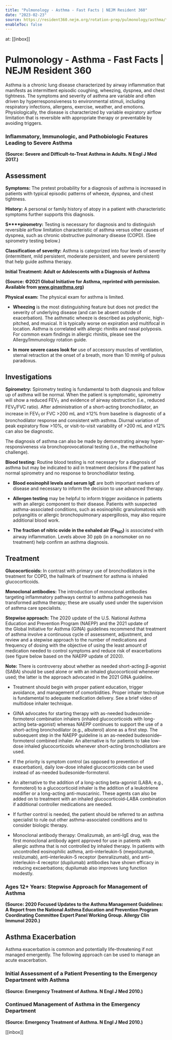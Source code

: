 ```yaml
---
title: "Pulmonology - Asthma - Fast Facts | NEJM Resident 360"
date: "2023-02-23"
source: https://resident360.nejm.org/rotation-prep/pulmonology/asthma/fast-facts
enableToc: false
---
```


at: [[inbox]]

# Pulmonology - Asthma - Fast Facts | NEJM Resident 360
Asthma is a chronic lung disease characterized by airway inflammation that manifests as intermittent episodic coughing, wheezing, dyspnea, and chest tightness. The symptoms and severity of asthma are variable and often driven by hyperresponsiveness to environmental stimuli, including respiratory infections, allergens, exercise, weather, and emotions. Physiologically, the disease is characterized by variable expiratory airflow limitation that is reversible with appropriate therapy or preventable by avoiding triggers.

### Inflammatory, Immunologic, and Pathobiologic Features Leading to Severe Asthma

  
**(Source: Severe and Difficult-to-Treat Asthma in Adults. N Engl J Med 2017.)**

## Assessment

**Symptoms:** The pretest probability for a diagnosis of asthma is increased in patients with typical episodic patterns of wheeze, dyspnea, and chest tightness.

**History:** A personal or family history of atopy in a patient with characteristic symptoms further supports this diagnosis.

**S****pirometry:** Testing is necessary for diagnosis and to distinguish reversible airflow limitation characteristic of asthma versus other causes of dyspnea, such as chronic obstructive pulmonary disease (COPD). (See spirometry testing below.)

**Classification of severity:** Asthma is categorized into four levels of severity (intermittent, mild persistent, moderate persistent, and severe persistent) that help guide asthma therapy.

**Initial Treatment: Adult or Adolescents with a Diagnosis of Asthma**

  
**(Source: ©2021 Global Initiative for Asthma, reprinted with permission. Available from www.ginasthma.org)**

**Physical exam:** The physical exam for asthma is limited.

*   **Wheezing** is the most distinguishing feature but does not predict the severity of underlying disease (and can be absent outside of exacerbation). The asthmatic wheeze is described as polyphonic, high-pitched, and musical. It is typically worse on expiration and multifocal in location. Asthma is correlated with allergic rhinitis and nasal polyposis. For common exam findings in allergic rhinitis, please see the Allergy/Immunology rotation guide.
    
*   **In more severe cases look for** use of accessory muscles of ventilation, sternal retraction at the onset of a breath, more than 10 mmHg of pulsus paradoxus.
    

## Investigations

**Spirometry:** Spirometry testing is fundamental to both diagnosis and follow up of asthma will be normal. When the patient is symptomatic, spirometry will show a reduced FEV<sub>1&nbsp;</sub> and evidence of airway obstruction (i.e., reduced FEV<sub>1</sub>/FVC ratio). After administration of a short-acting bronchodilator, an increase in FEV<sub>1</sub> or FVC >200 mL and ≥12% from baseline is diagnostic of a bronchodilator response and consistent with asthma. Diurnal variation of peak expiratory flow >10%, or visit-to-visit variability of >200 mL and ≥12% can also be diagnostic.

The diagnosis of asthma can also be made by demonstrating airway hyper-responsiveness via bronchoprovocational testing (i.e., the methacholine challenge).

**Blood testing:** Routine blood testing is not necessary for a diagnosis of asthma but may be indicated to aid in treatment decisions if the patient has normal spirometry and no response to bronchodilator testing.

*   **Blood eosinophil levels and serum IgE** are both important markers of disease and necessary to inform the decision to use advanced therapy.
    
*   **Allergen testing** may be helpful to inform trigger avoidance in patients with an allergic component to their disease. Patients with suspected asthma-associated conditions, such as eosinophilic granulomatosis with polyangiitis or allergic bronchopulmonary aspergillosis, may also require additional blood work.
    
*   **The fraction of nitric ovide in the exhaled air (Fe<sub>NO</sub>)** is associated with airway inflammation. Levels above 30 ppb (in a nonsmoker on no treatment) help confirm an asthma diagnosis.  
      
    

## Treatment

**Glucocorticoids:** In contrast with primary use of bronchodilators in the treatment for COPD, the hallmark of treatment for asthma is inhaled glucocorticoids.

**Monoclonal antibodies:** The introduction of monoclonal antibodies targeting inflammatory pathways central to asthma pathogenesis has transformed asthma therapy; these are usually used under the supervision of asthma care specialists.

**Stepwise approach:** The 2020 update of the U.S. National Asthma Education and Prevention Program (NAEPP) and the 2021 update of the Global Initiative for Asthma (GINA) guidelines recommend that treatment of asthma involve a continuous cycle of assessment, adjustment, and review and a stepwise approach to the number of medications and frequency of dosing with the objective of using the least amount of medication needed to control symptoms and reduce risk of exacerbations (see figure below based on the NAEPP update of 2020).

**Note:** There is controversy about whether as needed short-acting β-agonist (SABA) should be used alone or with an inhaled glucocorticoid whenever used; the latter is the approach advocated in the 2021 GINA guideline.

*   Treatment should begin with proper patient education, trigger avoidance, and management of comorbidities. Proper inhaler technique is fundamental to adequate medication delivery. See a brief video of multidose inhaler technique.
    
*   GINA advocates for starting therapy with as-needed budesonide–formoterol combination inhalers (inhaled glucocorticoids with long-acting beta-agonist) whereas NAEPP continues to support the use of a short-acting bronchodilator (e.g., albuterol) alone as a first step. The subsequent step in the NAEPP guideline is an as-needed budesonide–formoterol combined inhaler. An alternative is for patients to take low-dose inhaled glucocorticoids whenever short-acting bronchodilators are used.
    
*   If the priority is symptom control (as opposed to prevention of exacerbation), daily low-dose inhaled glucocorticoids can be used instead of as-needed budesonide–formoterol.
    
*   An alternative to the addition of a long-acting beta-agonist (LABA; e.g., formoterol) to a glucocorticoid inhaler is the addition of a leukotriene modifier or a long-acting anti-muscarinic. These agents can also be added on to treatment with an inhaled glucocorticoid–LABA combination if additional controller medications are needed.
    
*   If further control is needed, the patient should be referred to an asthma specialist to rule out other asthma-associated conditions and to consider biologic therapy.
    
*   Monoclonal antibody therapy: Omalizumab, an anti-IgE drug, was the first monoclonal antibody agent approved for use in patients with allergic asthma that is not controlled by inhaled therapy. In patients with uncontrolled eosinophilic asthma, anti–interleukin-5 (mepolizumab, reslizumab), anti–interleukin-5 receptor (benralizumab), and anti–interleukin-4 receptor (dupilumab) antibodies have shown efficacy in reducing excaerbations; dupilumab also improves lung function modestly.  
      
    

### Ages 12+ Years: Stepwise Approach for Management of Asthma

  
**(Source: 2020 Focused Updates to the Asthma Management Guidelines: A Report from the National Asthma Education and Prevention Program Coordinating Committee Expert Panel Working Group. Allergy Clin Immunol 2020.)**

## Asthma Exacerbation

Asthma exacerbation is common and potentially life-threatening if not managed emergently. The following approach can be used to manage an acute exacerbation.

### Initial Assessment of a Patient Presenting to the Emergency Department with Asthma

  
**(Source: Emergency Treatment of Asthma. N Engl J Med 2010.)**

### Continued Management of Asthma in the Emergency Department

  
**(Source: Emergency Treatment of Asthma. N Engl J Med 2010.)**

[[inbox]]